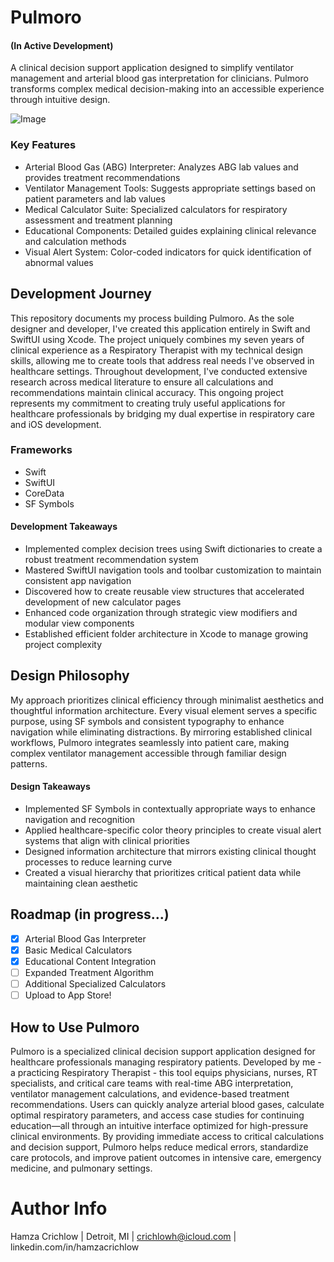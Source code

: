# Pulmoro 
#### (In Active Development)
A clinical decision support application designed to simplify ventilator management and arterial blood gas interpretation for clinicians. Pulmoro transforms complex medical decision-making into an accessible experience through intuitive design.

![Image](https://github.com/user-attachments/assets/8a349461-450c-4a98-98eb-da1310ebbd70)

### Key Features
- Arterial Blood Gas (ABG) Interpreter: Analyzes ABG lab values and provides treatment recommendations
- Ventilator Management Tools: Suggests appropriate settings based on patient parameters and lab values
- Medical Calculator Suite: Specialized calculators for respiratory assessment and treatment planning
- Educational Components: Detailed guides explaining clinical relevance and calculation methods
- Visual Alert System: Color-coded indicators for quick identification of abnormal values


## Development Journey
This repository documents my process building Pulmoro. As the sole designer and developer, I've created this application entirely in Swift and SwiftUI using Xcode. The project uniquely combines my seven years of clinical experience as a Respiratory Therapist with my technical design skills, allowing me to create tools that address real needs I've observed in healthcare settings. Throughout development, I've conducted extensive research across medical literature to ensure all calculations and recommendations maintain clinical accuracy. This ongoing project represents my commitment to creating truly useful applications for healthcare professionals by bridging my dual expertise in respiratory care and iOS development.

### Frameworks
- Swift
- SwiftUI
- CoreData
- SF Symbols

#### Development Takeaways
- Implemented complex decision trees using Swift dictionaries to create a robust treatment recommendation system
- Mastered SwiftUI navigation tools and toolbar customization to maintain consistent app navigation
- Discovered how to create reusable view structures that accelerated development of new calculator pages
- Enhanced code organization through strategic view modifiers and modular view components
- Established efficient folder architecture in Xcode to manage growing project complexity

## Design Philosophy
My approach prioritizes clinical efficiency through minimalist aesthetics and thoughtful information architecture. Every visual element serves a specific purpose, using SF symbols and consistent typography to enhance navigation while eliminating distractions. By mirroring established clinical workflows, Pulmoro integrates seamlessly into patient care, making complex ventilator management accessible through familiar design patterns.

#### Design Takeaways
- Implemented SF Symbols in contextually appropriate ways to enhance navigation and recognition
- Applied healthcare-specific color theory principles to create visual alert systems that align with clinical priorities
- Designed information architecture that mirrors existing clinical thought processes to reduce learning curve
- Created a visual hierarchy that prioritizes critical patient data while maintaining clean aesthetic

## Roadmap (in progress...)
- [x] Arterial Blood Gas Interpreter
- [x] Basic Medical Calculators
- [x] Educational Content Integration
- [ ] Expanded Treatment Algorithm
- [ ] Additional Specialized Calculators
- [ ] Upload to App Store!

## How to Use Pulmoro
Pulmoro is a specialized clinical decision support application designed for healthcare professionals managing respiratory patients. Developed by me - a practicing Respiratory Therapist - this tool equips physicians, nurses, RT specialists, and critical care teams with real-time ABG interpretation, ventilator management calculations, and evidence-based treatment recommendations. Users can quickly analyze arterial blood gases, calculate optimal respiratory parameters, and access case studies for continuing education—all through an intuitive interface optimized for high-pressure clinical environments. By providing immediate access to critical calculations and decision support, Pulmoro helps reduce medical errors, standardize care protocols, and improve patient outcomes in intensive care, emergency medicine, and pulmonary settings.

# Author Info
Hamza Crichlow |
Detroit, MI |
crichlowh@icloud.com |
linkedin.com/in/hamzacrichlow
